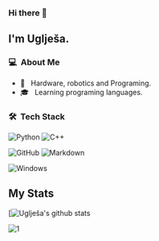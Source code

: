 
### Hi there 👋

## I'm Uglješa.

### 💻 &nbsp;About Me 

- 🤖 &nbsp; Hardware, robotics and Programing.
- 🎓 &nbsp; Learning programing languages.



### 🛠 &nbsp;Tech Stack

![Python](https://img.shields.io/badge/Python-3776AB?style=for-the-badge&logo=python&logoColor=white)
![C++](https://img.shields.io/badge/C%2B%2B-00599C?style=for-the-badge&logo=c%2B%2B&logoColor=white)
  
![GitHub](https://img.shields.io/badge/GitHub-100000?style=for-the-badge&logo=github&logoColor=white)
![Markdown](https://img.shields.io/badge/Markdown-000000?style=for-the-badge&logo=markdown&logoColor=white)

![Windows](https://img.shields.io/badge/Windows-0078D6?style=for-the-badge&logo=windows&logoColor=white)

## My Stats
[![Uglješa's github stats](https://github-readme-stats.vercel.app/api?username=ukicomputers&theme=blue-green)

![1](https://github-readme-stats.vercel.app/api/top-langs/?username=ukicomputers&theme=blue-green)
